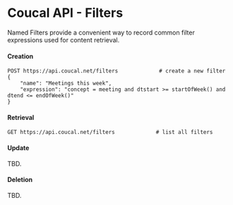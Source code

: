# Coucal API - Filters

Named Filters provide a convenient way to record common filter expressions used for content retrieval.

#### Creation

    POST https://api.coucal.net/filters             # create a new filter
    {
        "name": "Meetings this week",
        "expression": "concept = meeting and dtstart >= startOfWeek() and dtend <= endOfWeek()"
    }

#### Retrieval

    GET https://api.coucal.net/filters             # list all filters


#### Update

TBD.

#### Deletion

TBD.
